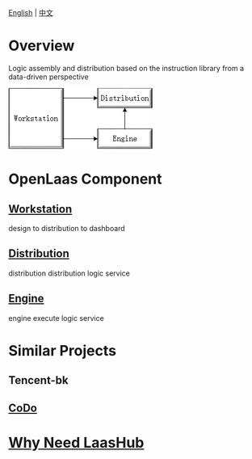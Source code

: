 [English](README.md) | [中文](README_zh_CN.md)

# Overview

Logic assembly and distribution based on the instruction library from a data-driven perspective

![simple_architecture](docs/images/simple_architecture.png)

# OpenLaas Component

## [Workstation](https://github.com/openlaas/workstation)

design to distribution to dashboard

## [Distribution](https://github.com/openlaas/distribution)

distribution distribution logic service

## [Engine](https://github.com/openlaas/engine)

engine execute logic service

# Similar Projects

## Tencent-bk

## [CoDo](https://github.com/opendevops-cn/opendevops)

# [Why Need LaasHub](docs/whyNeedLaasHub.md)


